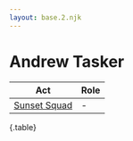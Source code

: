 ```yaml
---
layout: base.2.njk
---
```


# Andrew Tasker

| Act | Role |
|---|---|
| [Sunset Squad](../sunset-squad) | - |

{.table}